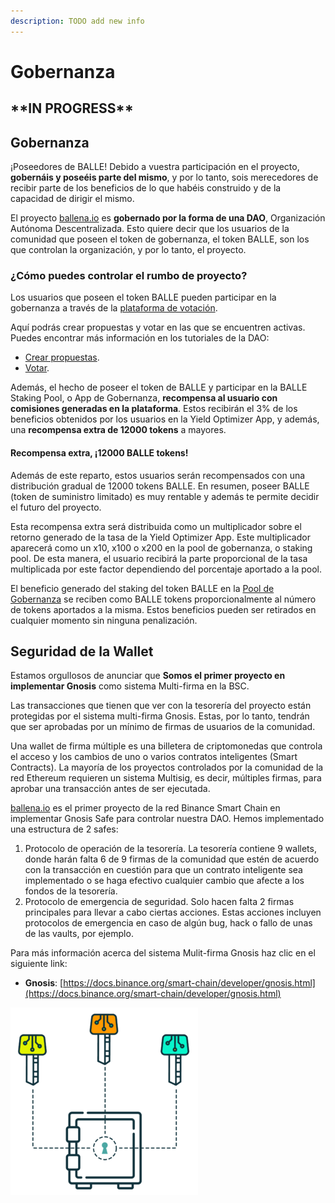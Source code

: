 ```yaml
---
description: TODO add new info
---
```


# Gobernanza

## \*\*IN PROGRESS\*\*

## Gobernanza

¡Poseedores de BALLE! Debido a vuestra participación en el proyecto, **gobernáis y poseéis parte del mismo**, y por lo tanto, sois merecedores de recibir parte de los beneficios de lo que habéis construido y de la capacidad de dirigir el mismo. 

El proyecto [ballena.io](https://ballena.io/) es **gobernado por la forma de una DAO**, Organización Autónoma Descentralizada. Esto quiere decir que los usuarios de la comunidad que poseen el token de gobernanza, el token BALLE, son los que controlan la organización, y por lo tanto, el proyecto.



### ¿Cómo puedes controlar el rumbo de proyecto?

Los usuarios que poseen el token BALLE pueden participar en la gobernanza a través de la [plataforma de votación](https://vote.ballena.io/#/ballena). 

Aquí podrás crear propuestas y votar en las que se encuentren activas. Puedes encontrar más información en los tutoriales de la DAO:

* [Crear propuestas](../dao-organizacion/tutoriales-dao/crear-propuestas.md).
* [Votar](../dao-organizacion/tutoriales-dao/votar.md).

Además, el hecho de poseer el token de BALLE y participar en la BALLE Staking Pool, o App de Gobernanza, **recompensa al usuario con comisiones generadas en la plataforma**. Estos recibirán el 3% de los beneficios obtenidos por los usuarios en la Yield Optimizer App, y además, una **recompensa extra de 12000 tokens** a mayores.



#### Recompensa extra, ¡12000 BALLE tokens!

Además de este reparto, estos usuarios serán recompensados con una distribución gradual de 12000 tokens BALLE. En resumen, poseer BALLE \(token de suministro limitado\) es muy rentable y además te permite decidir el futuro del proyecto.

Esta recompensa extra será distribuida como un multiplicador sobre el retorno generado de la tasa de la Yield Optimizer App. Este multiplicador aparecerá como un x10, x100 o x200 en la pool de gobernanza, o staking pool. De esta manera, el usuario recibirá la parte proporcional de la tasa multiplicada por este factor dependiendo del porcentaje aportado a la pool.

El beneficio generado del staking del token BALLE en la [Pool de Gobernanza](https://github.com/ballena-io/ballena-docs/tree/7598f81eedce3b787518f11966a2ced4c11c047e/link/README.md) se reciben como BALLE tokens proporcionalmente al número de tokens aportados a la misma. Estos beneficios pueden ser retirados en cualquier momento sin ninguna penalización. ​

## Seguridad de la Wallet

Estamos orgullosos de anunciar que **Somos el primer proyecto en implementar Gnosis** como sistema Multi-firma en la BSC.

Las transacciones que tienen que ver con la tesorería del proyecto están protegidas por el sistema multi-firma Gnosis. Estas, por lo tanto, tendrán que ser aprobadas por un mínimo de firmas de usuarios de la comunidad.







Una wallet de firma múltiple es una billetera de criptomonedas que controla el acceso y los cambios de uno o varios contratos inteligentes \(Smart Contracts\). La mayoría de los proyectos controlados por la comunidad de la red Ethereum requieren un sistema Multisig, es decir, múltiples firmas, para aprobar una transacción antes de ser ejecutada. 

[ballena.io](https://ballena.io/) es el primer proyecto de la red Binance Smart Chain en implementar Gnosis Safe para controlar nuestra DAO. Hemos implementado una estructura de 2 safes:

1. Protocolo de operación de la tesorería. La tesorería contiene 9 wallets, donde harán falta 6 de 9 firmas de la comunidad que estén de acuerdo con la transacción en cuestión para que un contrato inteligente sea implementado o se haga efectivo cualquier cambio que afecte a los fondos de la tesorería.
2. Protocolo de emergencia de seguridad. Solo hacen falta 2 firmas principales para llevar a cabo ciertas acciones. Estas acciones incluyen protocolos de emergencia en caso de algún bug, hack o fallo de unas de las vaults, por ejemplo.



Para más información acerca del sistema Mulit-firma Gnosis haz clic en el siguiente link:

* **Gnosis**: [https://docs.binance.org/smart-chain/developer/gnosis.html](https://docs.binance.org/smart-chain/developer/gnosis.html)



![](../.gitbook/assets/image.png)










